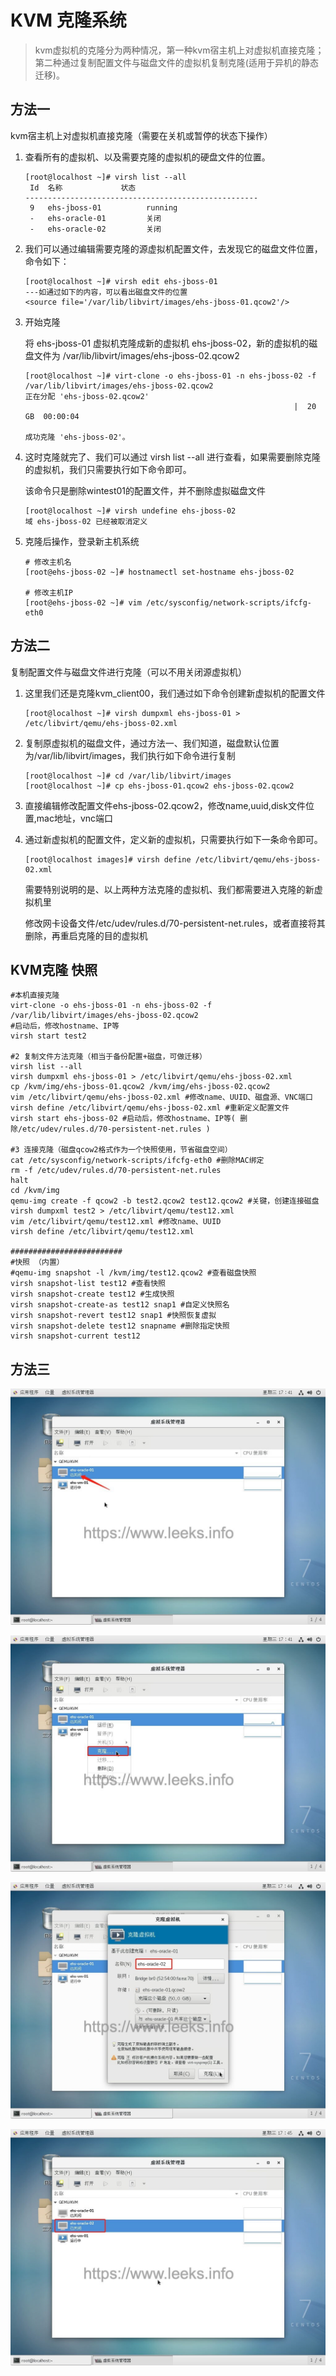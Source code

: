# KVM 克隆系统

> kvm虚拟机的克隆分为两种情况，第一种kvm宿主机上对虚拟机直接克隆；第二种通过复制配置文件与磁盘文件的虚拟机复制克隆(适用于异机的静态迁移)。

## 方法一

kvm宿主机上对虚拟机直接克隆（需要在关机或暂停的状态下操作）

1. 查看所有的虚拟机、以及需要克隆的虚拟机的硬盘文件的位置。

   ```shell
   [root@localhost ~]# virsh list --all
    Id  名称             状态
   ----------------------------------------------------
    9   ehs-jboss-01          running
    -   ehs-oracle-01         关闭
    -   ehs-oracle-02         关闭
   ```

2. 我们可以通过编辑需要克隆的源虚拟机配置文件，去发现它的磁盘文件位置，命令如下： 

   ```shell
   [root@localhost ~]# virsh edit ehs-jboss-01
   ---如通过如下的内容，可以看出磁盘文件的位置
   <source file='/var/lib/libvirt/images/ehs-jboss-01.qcow2'/>
   ```

3. 开始克隆

   将 ehs-jboss-01 虚拟机克隆成新的虚拟机 ehs-jboss-02，新的虚拟机的磁盘文件为 /var/lib/libvirt/images/ehs-jboss-02.qcow2

   ```shell
   [root@localhost ~]# virt-clone -o ehs-jboss-01 -n ehs-jboss-02 -f /var/lib/libvirt/images/ehs-jboss-02.qcow2
   正在分配 'ehs-jboss-02.qcow2'                                                                                                   |  20 GB  00:00:04     
   
   成功克隆 'ehs-jboss-02'。
   ```

4. 这时克隆就完了、我们可以通过 virsh list --all  进行查看，如果需要删除克隆的虚拟机，我们只需要执行如下命令即可。  

   该命令只是删除wintest01的配置文件，并不删除虚拟磁盘文件  

   ```shell
   [root@localhost ~]# virsh undefine ehs-jboss-02
   域 ehs-jboss-02 已经被取消定义
   ```

5. 克隆后操作，登录新主机系统

   ```shell
   # 修改主机名
   [root@ehs-jboss-02 ~]# hostnamectl set-hostname ehs-jboss-02
   
   # 修改主机IP
   [root@ehs-jboss-02 ~]# vim /etc/sysconfig/network-scripts/ifcfg-eth0 
   ```

   

## 方法二

复制配置文件与磁盘文件进行克隆（可以不用关闭源虚拟机）

1. 这里我们还是克隆kvm_client00，我们通过如下命令创建新虚拟机的配置文件

   ```shell
   [root@localhost ~]# virsh dumpxml ehs-jboss-01 > /etc/libvirt/qemu/ehs-jboss-02.xml
   ```

2. 复制原虚拟机的磁盘文件，通过方法一、我们知道，磁盘默认位置为/var/lib/libvirt/images，我们执行如下命令进行复制  

   ```shell
   [root@localhost ~]# cd /var/lib/libvirt/images
   [root@localhost ~]# cp ehs-jboss-01.qcow2 ehs-jboss-02.qcow2
   ```

3. 直接编辑修改配置文件ehs-jboss-02.qcow2，修改name,uuid,disk文件位置,mac地址，vnc端口

4. 通过新虚拟机的配置文件，定义新的虚拟机，只需要执行如下一条命令即可。

   ```shell
   [root@localhost images]# virsh define /etc/libvirt/qemu/ehs-jboss-02.xml
   ```

   需要特别说明的是、以上两种方法克隆的虚拟机、我们都需要进入克隆的新虚拟机里

   修改网卡设备文件/etc/udev/rules.d/70-persistent-net.rules，或者直接将其删除，再重启克隆的目的虚拟机



## KVM克隆 快照

```shell
#本机直接克隆
virt-clone -o ehs-jboss-01 -n ehs-jboss-02 -f /var/lib/libvirt/images/ehs-jboss-02.qcow2
#启动后，修改hostname、IP等
virsh start test2

#2 复制文件方法克隆（相当于备份配置+磁盘，可做迁移）
virsh list --all
virsh dumpxml ehs-jboss-01 > /etc/libvirt/qemu/ehs-jboss-02.xml
cp /kvm/img/ehs-jboss-01.qcow2 /kvm/img/ehs-jboss-02.qcow2
vim /etc/libvirt/qemu/ehs-jboss-02.xml #修改name、UUID、磁盘源、VNC端口
virsh define /etc/libvirt/qemu/ehs-jboss-02.xml #重新定义配置文件
virsh start ehs-jboss-02 #启动后，修改hostname、IP等( 删除/etc/udev/rules.d/70-persistent-net.rules )

#3 连接克隆（磁盘qcow2格式作为一个快照使用，节省磁盘空间）
cat /etc/sysconfig/network-scripts/ifcfg-eth0 #删除MAC绑定
rm -f /etc/udev/rules.d/70-persistent-net.rules
halt
cd /kvm/img
qemu-img create -f qcow2 -b test2.qcow2 test12.qcow2 #关键，创建连接磁盘
virsh dumpxml test2 > /etc/libvirt/qemu/test12.xml
vim /etc/libvirt/qemu/test12.xml #修改name、UUID
virsh define /etc/libvirt/qemu/test12.xml

#########################
#快照 （内置）
#qemu-img snapshot -l /kvm/img/test12.qcow2 #查看磁盘快照
virsh snapshot-list test12 #查看快照
virsh snapshot-create test12 #生成快照
virsh snapshot-create-as test12 snap1 #自定义快照名
virsh snapshot-revert test12 snap1 #快照恢复虚拟
virsh snapshot-delete test12 snapname #删除指定快照
virsh snapshot-current test12
```



## 方法三



![](img/da7f7bf4-6017-4d11-9506-d0639a264850.jpg)



![](img/d8c4f7b8-f029-4f01-bbd4-23db3f6f28c3.jpg)



![](img/bc8f827e-28a1-4a4d-8ad2-be9748858de1.jpg)



![](img/af85fc8f-7e32-42d3-ad33-9e652cbd7910.jpg)